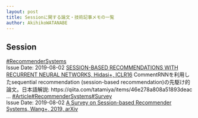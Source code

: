 ```yaml
---
layout: post
title: Sessionに関する論文・技術記事メモの一覧
author: AkihikoWATANABE
---
```

## Session
<div class="visible-content">
<a class="button" href="articles/RecommenderSystems.html">#RecommenderSystems</a><br><span class="issue_date">Issue Date: 2019-08-02</span>
<a href="https://github.com/AkihikoWatanabe/paper_notes/issues/315">SESSION-BASED RECOMMENDATIONS WITH RECURRENT NEURAL NETWORKS, Hidasi+, ICLR16</a>
<span class="snippet"><span>Comment</span>RNNを利用したsequential recommendation (session-based recommendation)の先駆け的論文。日本語解説: https://qiita.com/tatamiya/items/46e278a808a51893deac ...</span>
<a class="button" href="articles/Article.html">#Article</a><a class="button" href="articles/RecommenderSystems.html">#RecommenderSystems</a><a class="button" href="articles/Survey.html">#Survey</a><br><span class="issue_date">Issue Date: 2019-08-02</span>
<a href="https://github.com/AkihikoWatanabe/paper_notes/issues/314">A Survey on Session-based Recommender Systems, Wang+, 2019, arXiv</a>
</div>
